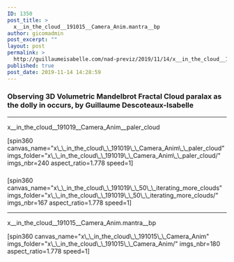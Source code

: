 ```yaml
---
ID: 1350
post_title: >
  x__in_the_cloud__191015__Camera_Anim.mantra__bp
author: gicomadmin
post_excerpt: ""
layout: post
permalink: >
  http://guillaumeisabelle.com/nad-previz/2019/11/14/x__in_the_cloud__191015__camera_anim-mantra__bp/
published: true
post_date: 2019-11-14 14:28:59
---
```

<!-- wp:heading {"level":3} -->

### Observing 3D Volumetric Mandelbrot Fractal Cloud paralax as the dolly in occurs, by Guillaume Descoteaux-Isabelle

<!-- /wp:heading -->

<!-- wp:separator -->

<hr class="wp-block-separator" />

<!-- /wp:separator -->

<!-- wp:paragraph -->

x\_\_in_the_cloud\_\_191019\_\_Camera_Anim\_\_paler_cloud

<!-- /wp:paragraph -->

<!-- wp:shortcode --> [spin360 canvas_name="x\_\_in_the_cloud\_\_191019\_\_Camera_Anim\_\_paler_cloud" imgs_folder="x\_\_in_the_cloud\_\_191019\_\_Camera_Anim\_\_paler_cloud/" imgs_nbr=240 aspect_ratio=1.778 speed=1] 

<!-- /wp:shortcode -->

<!-- wp:heading {"level":3} -->

### 

<!-- /wp:heading -->

<!-- wp:shortcode --> [spin360 canvas_name="x\_\_in_the_cloud\_\_191019\_\_50\_\_iterating_more_clouds" imgs_folder="x\_\_in_the_cloud\_\_191019\_\_50\_\_iterating_more_clouds/" imgs_nbr=167 aspect_ratio=1.778 speed=1] 

<!-- /wp:shortcode -->

<!-- wp:separator -->

<hr class="wp-block-separator" />

<!-- /wp:separator -->

<!-- wp:paragraph -->

x\_\_in_the_cloud\_\_191015\_\_Camera_Anim.mantra\_\_bp

<!-- /wp:paragraph -->

<!-- wp:shortcode --> [spin360 canvas_name="x\_\_in_the_cloud\_\_191015\_\_Camera_Anim" imgs_folder="x\_\_in_the_cloud\_\_191015\_\_Camera_Anim/" imgs_nbr=180 aspect_ratio=1.778 speed=1] 

<!-- /wp:shortcode -->